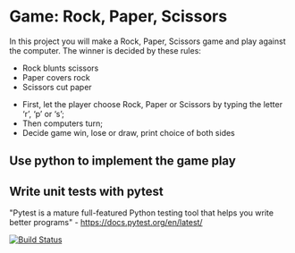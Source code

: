 # Game: Rock, Paper, Scissors
In this project you will make a Rock, Paper, Scissors game and play against the computer. The winner is decided by these rules:

* Rock blunts scissors
* Paper covers rock
* Scissors cut paper

- First, let the player choose Rock, Paper or Scissors by typing the letter ‘r’, ‘p’ or ‘s’;
- Then computers turn;
- Decide game win, lose or draw, print choice of both sides

## Use python to implement the game play
## Write unit tests with pytest
"Pytest is a mature full-featured Python testing tool that helps you write better programs" - https://docs.pytest.org/en/latest/

[![Build Status](https://travis-ci.org/fanzhangbcit/rock-paper-scisors.svg?branch=master)](https://travis-ci.org/fanzhangbcit/rock-paper-scisors)
